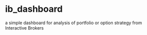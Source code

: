 # ib_dashboard
a simple dashboard for analysis of portfolio or option strategy from Interactive Brokers
